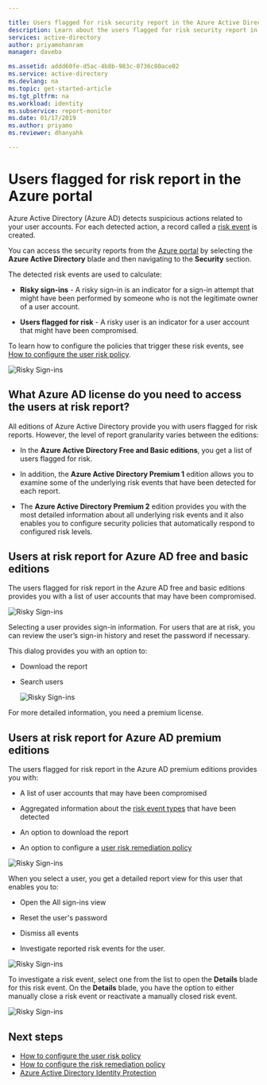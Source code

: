 ```yaml
---

title: Users flagged for risk security report in the Azure Active Directory portal | Microsoft Docs
description: Learn about the users flagged for risk security report in the Azure Active Directory portal
services: active-directory
author: priyamohanram
manager: daveba

ms.assetid: addd60fe-d5ac-4b8b-983c-0736c80ace02
ms.service: active-directory
ms.devlang: na
ms.topic: get-started-article
ms.tgt_pltfrm: na
ms.workload: identity
ms.subservice: report-monitor
ms.date: 01/17/2019
ms.author: priyamo
ms.reviewer: dhanyahk

---
```

# Users flagged for risk report in the Azure portal

Azure Active Directory (Azure AD) detects suspicious actions related to your user accounts. For each detected action, a record called a [risk event](concept-risk-events.md) is created.

You can access the security reports from the [Azure portal](https://portal.azure.com) by selecting the **Azure Active Directory** blade and then navigating to the **Security** section. 

The detected risk events are used to calculate:

- **Risky sign-ins** - A risky sign-in is an indicator for a sign-in attempt that might have been performed by someone who is not the legitimate owner of a user account. 

- **Users flagged for risk** - A risky user is an indicator for a user account that might have been compromised. 

To learn how to configure the policies that trigger these risk events, see [How to configure the user risk policy](../identity-protection/howto-user-risk-policy.md). 

![Risky Sign-ins](./media/concept-user-at-risk/10.png)


## What Azure AD license do you need to access the users at risk report?  

All editions of Azure Active Directory provide you with users flagged for risk reports. However, the level of report granularity varies between the editions: 

- In the **Azure Active Directory Free and Basic editions**, you get a list of users flagged for risk. 

- In addition, the **Azure Active Directory Premium 1** edition allows you to examine some of the underlying risk events that have been detected for each report. 

- The **Azure Active Directory Premium 2** edition provides you with the most detailed information about all underlying risk events and it also enables you to configure security policies that automatically respond to configured risk levels.


## Users at risk report for Azure AD free and basic editions

The users flagged for risk report in the Azure AD free and basic editions provides you with a list of user accounts that may have been compromised. 

![Risky Sign-ins](./media/concept-user-at-risk/03.png)

Selecting a user provides sign-in information. For users that are at risk, you can review the user’s sign-in history and reset the password if necessary.

This dialog provides you with an option to:

- Download the report
- Search users

    ![Risky Sign-ins](./media/concept-user-at-risk/16.png)

For more detailed information, you need a premium license.

## Users at risk report for Azure AD premium editions

The users flagged for risk report in the Azure AD premium editions provides you with:

- A list of user accounts that may have been compromised 

- Aggregated information about the [risk event types](concept-risk-events.md) that have been detected

- An option to download the report

- An option to configure a [user risk remediation policy](../identity-protection/howto-user-risk-policy.md)  

![Risky Sign-ins](./media/concept-user-at-risk/71.png)

When you select a user, you get a detailed report view for this user that enables you to:

- Open the All sign-ins view

- Reset the user's password

- Dismiss all events

- Investigate reported risk events for the user. 

![Risky Sign-ins](./media/concept-user-at-risk/324.png)

To investigate a risk event, select one from the list to open the **Details** blade for this risk event. On the **Details** blade, you have the option to either manually close a risk event or reactivate a manually closed risk event. 

![Risky Sign-ins](./media/concept-user-at-risk/325.png)


## Next steps

- [How to configure the user risk policy](../identity-protection/howto-user-risk-policy.md)
- [How to configure the risk remediation policy](../identity-protection/howto-user-risk-policy.md)
- [Azure Active Directory Identity Protection](../active-directory-identityprotection.md)


